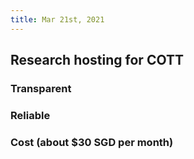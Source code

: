 ```yaml
---
title: Mar 21st, 2021
---
```


## Research hosting for COTT
### Transparent
### Reliable
### Cost (about $30 SGD per month)
##

